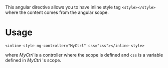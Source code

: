 This angular directive allows you to have inline style tag `<style></style>` where the content comes from the angular scope.

# Usage

```
<inline-style ng-controller="MyCtrl" css="css"></inline-style>
```

where *MyCtrl* is a controller where the scope is defined and `css` is a variable defined in *MyCtrl* 's scope.

